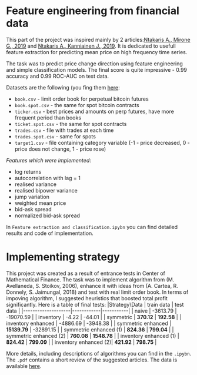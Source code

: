 # Feature engineering from financial data
This part of the project was inspired mainly by 2 articles:[Ntakaris A., Mirone G., 2019](https://www.pure.ed.ac.uk/ws/files/219083961/NtakarisEtal2019IEEEAFeatureEngineering.pdf) and [Ntakaris A., Kanniainen J., 2019](https://arxiv.org/abs/1907.09452). It is dedicated to usefull feature extraction for predicting mean price on high frequency time series.

The task was to predict price change direction using feature engineering and simple classification models. The final score is quite impressive - 0.99 accuracy and 0.99 ROC-AUC on test data.

Datasets are the following (you fing them [here](https://drive.google.com/drive/u/0/folders/1tGBEx9CEVStMKTiSkvh0Q6n5ZiLGXalf):
- `book.csv` - limit order book for perpetual bitcoin futures
- `book.spot.csv` - the same for spot bitcoin contracts
- `ticker.csv` - best prices and amounts on perp futures, have more frequent period than books
- `ticket.spot.csv` - the same for spot contracts
- `trades.csv` - file with trades at each time
- `trades.spot.csv` - same for spots
- `target1.csv` - file containing category variable (-1 - price decreased, 0 - price does not change, 1 - price rose) 

*Features which were implemented*:
- log returns
- autocorrelation with lag = 1
- realised variance
- realised bipower variance
- jump variation
- weighted mean price
- bid-ask spread
- normalized bid-ask spread

In `Feature extraction and classification.ipybn` you can find detailed results and code of implementation. 

# Implementing strategy

This project was created as a result of entrance tests in Center of Mathematical Finance. The task was to implement algorithm from (M. Avellaneda, S. Stoikov, 2006), enhance it with ideas from (A. Cartea, R. Donnely, S. Jaimungal, 2018) and test with real limit order book. In terms of impoving algorithm, I suggested heuristics that boosted total profit significantly. Here is a table of final tests: 
|Strategy\Data                    | train data | test data |
|--------------------|------------|-----------|
| naive              | -3613.79   | -19070.59 |
| inventory          | -4.22      | -44.01     |
| symmetric          | **370.12**     | **192.58**   |
| inventory enhanced | -4886.69   | -3948.38  |
| symmetric enhanced | **15139.79**   | -32891.15 |
| symmetric enhanced (1) | **824.36**   | **799.04** |
| symmetric enhanced (2) | **760.08**   | **1548.78** |
| inventory enhanced (1) | **824.42**   | **799.09** |
| inventory enhanced (2)| **421.92**   | **798.75** |

More details, including descriptions of algorithms you can find in the `.ipybn`. The `.pdf` contains a short review of the suggested articles. The data is available [here](https://drive.google.com/drive/folders/1nWvJAfUMclZpvzQ2xyfozDk8efn85RWT).

